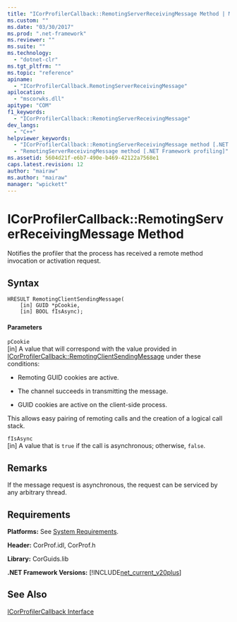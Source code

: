 ```yaml
---
title: "ICorProfilerCallback::RemotingServerReceivingMessage Method | Microsoft Docs"
ms.custom: ""
ms.date: "03/30/2017"
ms.prod: ".net-framework"
ms.reviewer: ""
ms.suite: ""
ms.technology: 
  - "dotnet-clr"
ms.tgt_pltfrm: ""
ms.topic: "reference"
apiname: 
  - "ICorProfilerCallback.RemotingServerReceivingMessage"
apilocation: 
  - "mscorwks.dll"
apitype: "COM"
f1_keywords: 
  - "ICorProfilerCallback::RemotingServerReceivingMessage"
dev_langs: 
  - "C++"
helpviewer_keywords: 
  - "ICorProfilerCallback::RemotingServerReceivingMessage method [.NET Framework profiling]"
  - "RemotingServerReceivingMessage method [.NET Framework profiling]"
ms.assetid: 5604d21f-e6b7-490e-b469-42122a7568e1
caps.latest.revision: 12
author: "mairaw"
ms.author: "mairaw"
manager: "wpickett"
---
```

# ICorProfilerCallback::RemotingServerReceivingMessage Method
Notifies the profiler that the process has received a remote method invocation or activation request.  
  
## Syntax  
  
```  
HRESULT RemotingClientSendingMessage(  
    [in] GUID *pCookie,  
    [in] BOOL fIsAsync);  
```  
  
#### Parameters  
 `pCookie`  
 [in] A value that will correspond with the value provided in [ICorProfilerCallback::RemotingClientSendingMessage](../../../../docs/framework/unmanaged-api/profiling/icorprofilercallback-remotingclientsendingmessage-method.md) under these conditions:  
  
-   Remoting GUID cookies are active.  
  
-   The channel succeeds in transmitting the message.  
  
-   GUID cookies are active on the client-side process.  
  
 This allows easy pairing of remoting calls and the creation of a logical call stack.  
  
 `fIsAsync`  
 [in] A value that is `true` if the call is asynchronous; otherwise, `false`.  
  
## Remarks  
 If the message request is asynchronous, the request can be serviced by any arbitrary thread.  
  
## Requirements  
 **Platforms:** See [System Requirements](../../../../docs/framework/get-started/system-requirements.md).  
  
 **Header:** CorProf.idl, CorProf.h  
  
 **Library:** CorGuids.lib  
  
 **.NET Framework Versions:** [!INCLUDE[net_current_v20plus](../../../../includes/net-current-v20plus-md.md)]  
  
## See Also  
 [ICorProfilerCallback Interface](../../../../docs/framework/unmanaged-api/profiling/icorprofilercallback-interface.md)